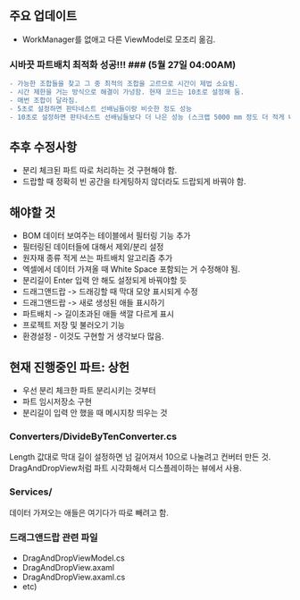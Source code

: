 ## 주요 업데이트 ##
- WorkManager를 없애고 다른 ViewModel로 모조리 옮김.

### 시바끗 파트배치 최적화 성공!!! ### (5월 27일 04:00AM)
```diff
- 가능한 조합들을 찾고 그 중 최적의 조합을 고르므로 시간이 제법 소요됨.
- 시간 제한을 거는 방식으로 해결이 가넝함. 현재 코드는 10초로 설정해 둠.
- 매번 조합이 달라짐.
- 5초로 설정하면 판타네스트 선배님들이랑 비슷한 정도 성능
- 10초로 설정하면 판타네스트 선배님들보다 더 나은 성능 (스크랩 5000 mm 정도 더 적게 나오는 듯? 평균적으로)
```
## 추후 수정사항 ##
- 분리 체크된 파트 따로 처리하는 것 구현해야 함.
- 드랍할 때 정확히 빈 공간을 타게팅하지 않더라도 드랍되게 바꿔야 함.

## 해야할 것 ##
- BOM 데이터 보여주는 테이블에서 필터링 기능 추가
- 필터링된 데이터들에 대해서 제외/분리 설정
- 원자재 종류 적게 쓰는 파트배치 알고리즘 추가
- 엑셀에서 데이터 가져올 때 White Space 포함되는 거 수정해야 됨.
- 분리길이 Enter 입력 안 해도 설정되게 바꿔야할 듯
- 드래그앤드랍 -> 드래깅할 때 막대 모양 표시되게 수정
- 드래그앤드랍 -> 새로 생성된 애들 표시하기
- 파트배치 -> 길이초과된 애들 색깔 다르게 표시
- 프로젝트 저장 및 불러오기 기능
- 환경설정 - 이것도 구현할 거 생각보다 많음.

## 현재 진행중인 파트: 상헌 ##
- 우선 분리 체크한 파트 분리시키는 것부터
- 파트 임시저장소 구현
- 분리길이 입력 안 했을 때 메시지창 띄우는 것


### Converters/DivideByTenConverter.cs ###
Length 값대로 막대 길이 설정하면 넘 길어져서 10으로 나눌려고 컨버터 만든 것. DragAndDropView처럼 파트 시각화해서 디스플레이하는 뷰에서 사용. 

### Services/ ###
데이터 가져오는 애들은 여기다가 따로 빼려고 함.

### 드래그앤드랍 관련 파일 ###
- DragAndDropViewModel.cs
- DragAndDropView.axaml
- DragAndDropView.axaml.cs
- etc)
